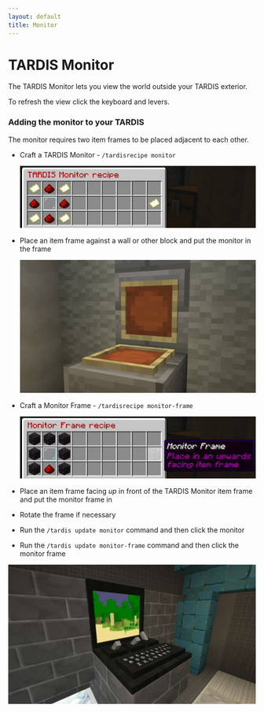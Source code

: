 ```yaml
---
layout: default
title: Monitor
---
```


# TARDIS Monitor

The TARDIS Monitor lets you view the world outside your TARDIS exterior.

To refresh the view click the keyboard and levers.

### Adding the monitor to your TARDIS

The monitor requires two item frames to be placed adjacent to each other.

- Craft a TARDIS Monitor - `/tardisrecipe monitor`

  ![Monitor recipe](images/docs/monitor_recipe.jpg)

- Place an item frame against a wall or other block and put the monitor in the frame

  ![Monitor frame placement](images/docs/monitor_frame_placement.jpg)

- Craft a Monitor Frame - `/tardisrecipe monitor-frame`

  ![Monitor frame recipe](images/docs/monitor_frame_recipe.jpg)

- Place an item frame facing _up_ in front of the TARDIS Monitor item frame and put the monitor frame in
- Rotate the frame if necessary
- Run the `/tardis update monitor` command and then click the monitor
- Run the `/tardis update monitor-frame` command and then click the monitor frame

![TARDIS Monitor](images/docs/tardis_monitor.jpg)

